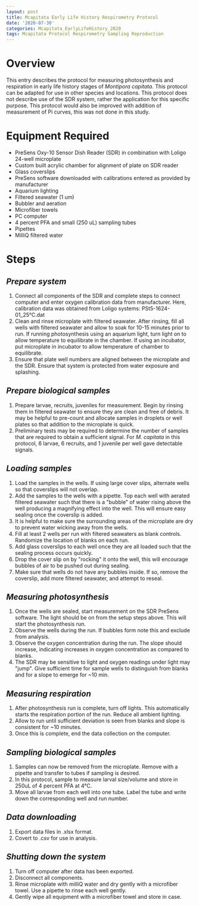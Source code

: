 ```yaml
---
layout: post
title: Mcapitata Early Life History Respirometry Protocol
date: '2020-07-30'
categories: Mcapitata_EarlyLifeHistory_2020
tags: Mcapitata Protocol Respirometry Sampling Reproduction
---
```


# **Overview**  

This entry describes the protocol for measuring photosynthesis and respiration in early life history stages of *Montipora capitata*. This protocol can be adapted for use in other species and locations. This protocol does not describe use of the SDR system, rather the application for this specific purpose. This protocol would also be improved with addition of measurement of Pi curves, this was not done in this study.   

# **Equipment Required**  

* PreSens Oxy-10 Sensor Dish Reader (SDR) in combination with Loligo 24-well microplate  
* Custom built acrylic chamber for alignment of plate on SDR reader  
* Glass coverslips  
* PreSens software downloaded with calibrations entered as provided by manufacturer  
* Aquarium lighting  
* Filtered seawater (1 um)   
* Bubbler and aeration  
* Microfiber towels  
* PC computer  
* 4 percent PFA and small (250 uL) sampling tubes
* Pipettes  
* MilliQ filtered water  

# **Steps**  

## *Prepare system*  

1. Connect all components of the SDR and complete steps to connect computer and enter oxygen calibration data from manufacturer. Here, calibration data was obtained from Loligo systems: PSt5-1624-01_25°C.dat  
2. Clean and rinse microplate with filtered seawater. After rinsing, fill all wells with filtered seawater and allow to soak for 10-15 minutes prior to run. If running photosynthesis using an aquarium light, turn light on to allow temperature to equilibrate in the chamber. If using an incubator, put microplate in incubator to allow temperature of chamber to equilibrate.  
3. Ensure that plate well numbers are aligned between the microplate and the SDR. Ensure that system is protected from water exposure and splashing.  

## *Prepare biological samples*  

1. Prepare larvae, recruits, juveniles for measurement. Begin by rinsing them in filtered seawater to ensure they are clean and free of debris. It may be helpful to pre-count and allocate samples in droplets or well plates so that addition to the microplate is quick.  
2. Preliminary tests may be required to determine the number of samples that are required to obtain a sufficient signal. For *M. capitata* in this protocol, 6 larvae, 6 recruits, and 1 juvenile per well gave detectable signals.  

## *Loading samples*  

1. Load the samples in the wells. If using large cover slips, alternate wells so that coverslips will not overlap.  
2. Add the samples to the wells with a pipette. Top each well with aerated filtered seawater such that there is a "bubble" of water rising above the well producing a magnifying effect into the well. This will ensure easy sealing once the coverslip is added.
3. It is helpful to make sure the surrounding areas of the microplate are dry to prevent water wicking away from the wells.  
4. Fill at least 2 wells per run with filtered seawaters as blank controls. Randomize the location of blanks on each run.  
5. Add glass coverslips to each well once they are all loaded such that the sealing process occurs quickly.
6. Drop the cover slip on by "rocking" it onto the well, this will encourage bubbles of air to be pushed out during sealing.
7. Make sure that wells do not have any bubbles inside. If so, remove the coverslip, add more filtered seawater, and attempt to reseal.  

## *Measuring photosynthesis*  

1. Once the wells are sealed, start measurement on the SDR PreSens software. The light should be on from the setup steps above. This will start the photosynthesis run.  
2. Observe the wells during the run. If bubbles form note this and exclude from analysis.   
3. Observe the oxygen concentration during the run. The slope should increase, indicating increases in oxygen concentration as compared to blanks.  
4. The SDR may be sensitive to light and oxygen readings under light may "jump". Give sufficient time for sample wells to distinguish from blanks and for a slope to emerge for ~10 min.    

## *Measuring respiration*   

1. After photosynthesis run is complete, turn off lights. This automatically starts the respiration portion of the run. Reduce all ambient lighting.  
2. Allow to run until sufficient deviation is seen from blanks and slope is consistent for ~10 minutes.   
3. Once this is complete, end the data collection on the computer.  

## *Sampling biological samples*   

1. Samples can now be removed from the microplate. Remove with a pipette and transfer to tubes if sampling is desired.  
2. In this protocol, sample to measure larval size/volume and store in 250uL of 4 percent PFA at 4°C.  
3. Move all larvae from each well into one tube. Label the tube and write down the corresponding well and run number.  

## *Data downloading*    

1. Export data files in .xlsx format.  
2. Covert to .csv for use in analysis.  

## *Shutting down the system*     

1. Turn off computer after data has been exported.  
2. Disconnect all components.  
3. Rinse microplate with milliQ water and dry gently with a microfiber towel. Use a pipette to rinse each well gently.  
4. Gently wipe all equipment with a microfiber towel and store in case.  
